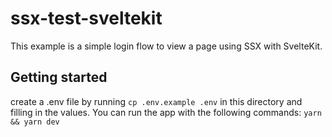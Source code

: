 # ssx-test-sveltekit

This example is a simple login flow to view a page using SSX with SvelteKit.

## Getting started

create a .env file by running `cp .env.example .env` in this directory and filling in the values.
You can run the app with the following commands:
`yarn && yarn dev`

